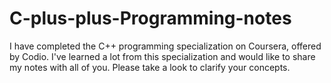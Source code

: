 # C-plus-plus-Programming-notes
I have completed the C++ programming specialization on Coursera, offered by Codio. I've learned a lot from this specialization and would like to share my notes with all of you. Please take a look to clarify your concepts.
